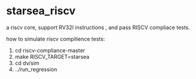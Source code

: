 # starsea_riscv
a riscv core, support RV32I instructions , and pass RISCV compliace tests.


how to simulate riscv compilience tests:
   1. cd riscv-compliance-master
   2. make RISCV_TARGET=starsea
   3. cd dv/sim
   4. ../run_regression
 
